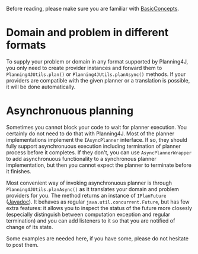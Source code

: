 Before reading, please make sure you are familiar with [BasicConcepts](BasicConcepts.md).

# Domain and problem in different formats #

To supply your problem or domain in any format supported by Planning4J, you only need to create provider instances and forward them to `Planning4JUtils.plan()` or `Planning4JUtils.planAsync()` methods. If your providers are compatible with the given planner or a translation is possible, it will be done automatically.

# Asynchronuous planning #

Sometimes you cannot block your code to wait for planner execution. You certainly do not need to do that with Planning4J. Most of the planner implementations implement the `IAsyncPlanner` interface. If so, they should fully support asynchronuous execution including termination of planner process before it completes. If they don't, you can use `AsyncPlannerWrapper` to add asynchronuous functionality to a synchronous planner implementation, but then you cannot expect the planner to terminate before it finishes.

Most convenient way of invoking asynchronuous planner is through `Planning4JUtils.planAsync()` as it translates your domain and problem providers for you. The method returns an instance of `IPlanFuture` ([Javadoc](http://diana.ms.mff.cuni.cz:8080/job/Planning4J/javadoc/cz/cuni/amis/planning4j/IPlanFuture.html)). It behaves as regular `java.util.concurrent.Future`, but has few extra features: it allows you to inspect the status of the future more closesly (especially distinguish between computation exception and regular termination) and you can add listeners to it so that you are notified of change of its state.

Some examples are needed here, if you have some, please do not hesitate to post them.